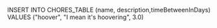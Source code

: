 INSERT INTO CHORES_TABLE (name, description,timeBetweenInDays) VALUES ("hoover", "I mean it's hoovering", 3.0)